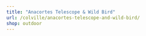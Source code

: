 ```yaml
---
title: "Anacortes Telescope & Wild Bird"
url: /colville/anacortes-telescope-and-wild-bird/
shop: outdoor
---
```

